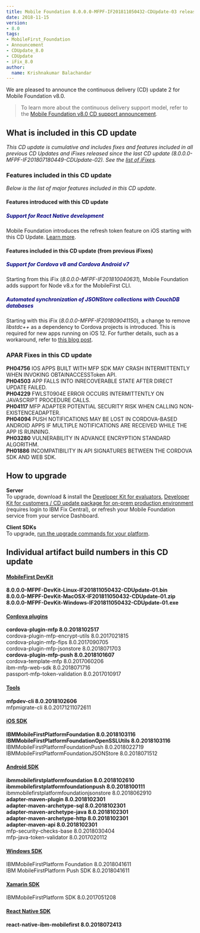 ```yaml
---
title: Mobile Foundation 8.0.0.0-MFPF-IF201811050432-CDUpdate-03 released
date: 2018-11-15
version:
- 8.0
tags:
- MobileFirst_Foundation
- Announcement
- CDUpdate_8.0
- CDUpdate
- iFix_8.0
author:
  name: Krishnakumar Balachandar
---
```

We are pleased to announce the continuous delivery (CD) update 2 for Mobile Foundation v8.0.

>To learn more about the continuous delivery support model, refer to the [Mobile Foundation v8.0 CD support announcement](https://www-01.ibm.com/common/ssi/ShowDoc.wss?docURL=/common/ssi/rep_ca/0/897/ENUS217-390/index.html&request_locale=en).


## What is included in this CD update
*This CD update is cumulative and includes fixes and features included in all previous CD Updates and iFixes released since the last CD update (8.0.0.0-MFPF-IF201807180449-CDUpdate-02). See the [list of iFixes](https://mobilefirstplatform.ibmcloud.com/blog/2018/05/18/8-0-master-ifix-release/).*

### Features included in this CD update
*Below is the list of major features included in this CD update.*

#### Features introduced with this CD update
>
##### <span style="color:NAVY">**Support for React Native development**</span>
>
Mobile Foundation introduces the refresh token feature on iOS starting with this CD Update. [Learn more]({{site.baseurl}}/tutorials/en/foundation/8.0/authentication-and-security/#refresh-tokens).
>

#### Features included in this CD update (from previous iFixes)

##### <span style="color:NAVY">**Support for Cordova v8 and Cordova Android v7**</span>

Starting from this iFix (*8.0.0.0-MFPF-IF201810040631*), Mobile Foundation adds support for Node v8.x for the MobileFirst CLI.

##### <span style="color:NAVY">**Automated synchronization of JSONStore collections with CouchDB databases**</span>

Starting with this iFix (*8.0.0.0-MFPF-IF201809041150*), a change to remove *libstdc++* as a dependency to Cordova projects is introduced. This is required for new apps running on iOS 12. For further details, such as a workaround, refer to [this blog post](https://mobilefirstplatform.ibmcloud.com/blog/2018/07/23/mfp-support-for-ios12/).


### APAR Fixes in this CD update

>
**PH04756** IOS APPS BUILT WITH MFP SDK MAY CRASH INTERMITTENTLY WHEN INVOKING OBTAINACCESSToken API.<br/>
**PH04503** APP FALLS INTO INRECOVERABLE STATE AFTER DIRECT UPDATE FAILED.<br/>
**PH04229** FWLST0904E ERROR OCCURS INTERMITTENTLY ON JAVASCRIPT PROCEDURE CALLS.<br/>
**PH04117** MFP ADAPTER POTENTIAL SECURITY RISK WHEN CALLING NON-EXISTENCEADAPTER.<br/>
**PH04094** PUSH NOTIFICATIONS MAY BE LOST IN CORDOVA-BASED ANDROID APPS IF MULTIPLE NOTIFICATIONS ARE RECEIVED WHILE THE APP IS RUNNING.<br/>
**PH03280** VULNERABILITY IN ADVANCE ENCRYPTION STANDARD ALGORITHM.<br/>
**PH01886** INCOMPATIBILITY IN API SIGNATURES BETWEEN THE CORDOVA SDK AND WEB SDK.
>

## How to upgrade
**Server**  
To upgrade, download &amp; install the [Developer Kit for evaluators]({{site.baseurl}}/downloads/), [Developer Kit for customers / CD update package for on-prem production environment](https://www-945.ibm.com/support/fixcentral/swg/downloadFixes?parent=ibm%2FOther%20software&product=ibm/Other+software/IBM+MobileFirst+Platform+Foundation&release=All&platform=All&function=fixId&fixids=8.0.0.0-MFPF-IF201811050432-CDUpdate-03&includeRequisites=1&includeSupersedes=0&downloadMethod=http) (requires login to IBM Fix Central), or refresh your Mobile Foundation service from your service Dashboard.

**Client SDKs**  
To upgrade, [run the upgrade commands for your platform]({{site.baseurl}}/tutorials/en/foundation/8.0/application-development/sdk/).


## Individual artifact build numbers in this CD update

<div class="panel-group accordion" id="mfp-component-builds" role="tablist">
    <div class="panel panel-default">
        <div class="panel-heading" role="tab" id="mfp-devkit">
            <h4 class="panel-title">
                <a role="button" data-toggle="collapse" data-parent="#mfp-component-builds" href="#collapse-mfp-devkit" aria-expanded="true" aria-controls="collapse-mfp-devkit"><b>MobileFirst DevKit</b></a>
            </h4>
        </div>
        <div id="collapse-mfp-devkit" class="panel-collapse collapse" role="tabpanel" aria-labelledby="mfp-devkit">
            <div class="panel-body">
                  <b>8.0.0.0-MFPF-DevKit-Linux-IF201811050432-CDUpdate-01.bin</b><br/>
                  <b>8.0.0.0-MFPF-DevKit-MacOSX-IF201811050432-CDUpdate-01.zip</b><br/>
                  <b>8.0.0.0-MFPF-DevKit-Windows-IF201811050432-CDUpdate-01.exe</b><br/>
            </div>
        </div>      
    </div>
    <div class="panel panel-default">
        <div class="panel-heading" role="tab" id="cordova-plugins">
            <h4 class="panel-title">
                <a role="button" data-toggle="collapse" data-parent="#mfp-component-builds" href="#collapse-cordova-plugins" aria-expanded="true" aria-controls="collapse-cordova-plugins"><b>Cordova plugins</b></a>
            </h4>
        </div>
        <div id="collapse-cordova-plugins" class="panel-collapse collapse" role="tabpanel" aria-labelledby="cordova-plugins">
            <div class="panel-body">
                  <b>cordova-plugin-mfp              8.0.2018102517</b><br/>
                  cordova-plugin-mfp-encrypt-utils   8.0.2017021815<br/>
                  cordova-plugin-mfp-fips            8.0.2017090705<br/>
                  cordova-plugin-mfp-jsonstore       8.0.2018071703<br/>
                  <b>cordova-plugin-mfp-push             8.0.2018101607</b><br/>
                  cordova-template-mfp               8.0.2017060206<br/>
                  ibm-mfp-web-sdk                    8.0.2018071716<br/>
                  passport-mfp-token-validation      8.0.2017010917<br/>
            </div>
        </div>      
    </div>
    <div class="panel panel-default">
        <div class="panel-heading" role="tab" id="tools">
            <h4 class="panel-title">
                <a role="button" data-toggle="collapse" data-parent="#mfp-component-builds" href="#collapse-tools" aria-expanded="true" aria-controls="collapse-tools">Tools</a>
            </h4>
        </div>
        <div id="collapse-tools" class="panel-collapse collapse" role="tabpanel" aria-labelledby="tools">
            <div class="panel-body">
                  <b>mfpdev-cli 8.0.2018102606</b><br/>
                  mfpmigrate-cli 8.0.20171211072611<br/>
            </div>
        </div>      
    </div>
    <div class="panel panel-default">
        <div class="panel-heading" role="tab" id="ios-sdk">
            <h4 class="panel-title">
                <a role="button" data-toggle="collapse" data-parent="#mfp-component-builds" href="#collapse-ios-sdk" aria-expanded="true" aria-controls="collapse-ios-sdk"><b>iOS SDK</b></a>
            </h4>
        </div>
        <div id="collapse-ios-sdk" class="panel-collapse collapse" role="tabpanel" aria-labelledby="ios-sdk">
            <div class="panel-body">
                    <b>IBMMobileFirstPlatformFoundation             8.0.2018103116</b><br/>
                    <b>IBMMobileFirstPlatformFoundationOpenSSLUtils 8.0.2018103116</b><br/>
                    IBMMobileFirstPlatformFoundationPush         8.0.2018022719<br/>
                    IBMMobileFirstPlatformFoundationJSONStore    8.0.2018071512<br/>
            </div>
        </div>      
    </div>
    <div class="panel panel-default">
        <div class="panel-heading" role="tab" id="android-sdk">
            <h4 class="panel-title">
                <a role="button" data-toggle="collapse" data-parent="#mfp-component-builds" href="#collapse-android-sdk" aria-expanded="true" aria-controls="collapse-android-sdk"><b>Android SDK</b></a>
            </h4>
        </div>
        <div id="collapse-android-sdk" class="panel-collapse collapse" role="tabpanel" aria-labelledby="android-sdk">
            <div class="panel-body">
                    <b>ibmmobilefirstplatformfoundation  8.0.2018102610</b><br/>
                    <b>ibmmobilefirstplatformfoundationpush            8.0.2018100111</b><br/>
                    ibmmobilefirstplatformfoundationjsonstore       8.0.2018062910<br/>
                    <b>adapter-maven-plugin              8.0.2018102301</b><br/>
                    <b>adapter-maven-archetype-sql       8.0.2018102301</b><br/>
                    <b>adapter-maven-archetype-java      8.0.2018102301</b><br/>
                    <b>adapter-maven-archetype-http      8.0.2018102301</b><br/>
                    <b>adapter-maven-api                 8.0.2018102301</b><br/>
                    mfp-security-checks-base          8.0.2018030404<br/>
                    mfp-java-token-validator          8.0.2017020112<br/>
            </div>
        </div>      
    </div>
    <div class="panel panel-default">
        <div class="panel-heading" role="tab" id="win-sdk">
            <h4 class="panel-title">
                <a role="button" data-toggle="collapse" data-parent="#mfp-component-builds" href="#collapse-win-sdk" aria-expanded="true" aria-controls="collapse-win-sdk">Windows SDK</a>
            </h4>
        </div>
        <div id="collapse-win-sdk" class="panel-collapse collapse" role="tabpanel" aria-labelledby="win-sdk">
            <div class="panel-body">
                    IBMMobileFirstPlatform Foundation 8.0.2018041611<br/>
                    IBM MobileFirstPlatform Push SDK  8.0.2018041611<br/>
            </div>
        </div>      
    </div>
    <div class="panel panel-default">
        <div class="panel-heading" role="tab" id="xamarin-sdk">
            <h4 class="panel-title">
                <a role="button" data-toggle="collapse" data-parent="#mfp-component-builds" href="#collapse-xamarin-sdk" aria-expanded="true" aria-controls="collapse-xamarin-sdk">Xamarin SDK</a>
            </h4>
        </div>
        <div id="collapse-xamarin-sdk" class="panel-collapse collapse" role="tabpanel" aria-labelledby="xamarin-sdk">
            <div class="panel-body">
                    IBMMobileFirstPlatform SDK 8.0.2017051208<br/>
            </div>
        </div>      
    </div>
    <div class="panel panel-default">
        <div class="panel-heading" role="tab" id="reactnative-sdk">
            <h4 class="panel-title">
                <a role="button" data-toggle="collapse" data-parent="#mfp-component-builds" href="#collapse-reactnative-sdk" aria-expanded="true" aria-controls="collapse-reactnative-sdk"><b>React Native SDK</b></a>
            </h4>
        </div>
        <div id="collapse-reactnative-sdk" class="panel-collapse collapse" role="tabpanel" aria-labelledby="reactnative-sdk">
            <div class="panel-body">
                    <b>react-native-ibm-mobilefirst 8.0.2018072413</b><br/>
            </div>
        </div>        
    </div>
  </div>        
